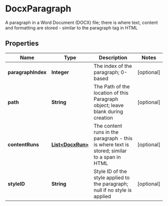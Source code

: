 

# DocxParagraph

A paragraph in a Word Document (DOCX) file; there is where text, content and formatting are stored - similar to the paragraph tag in HTML
## Properties

Name | Type | Description | Notes
------------ | ------------- | ------------- | -------------
**paragraphIndex** | **Integer** | The index of the paragraph; 0-based |  [optional]
**path** | **String** | The Path of the location of this Paragraph object; leave blank during creation |  [optional]
**contentRuns** | [**List&lt;DocxRun&gt;**](DocxRun.md) | The content runs in the paragraph - this is where text is stored; similar to a span in HTML |  [optional]
**styleID** | **String** | Style ID of the style applied to the paragraph; null if no style is applied |  [optional]



